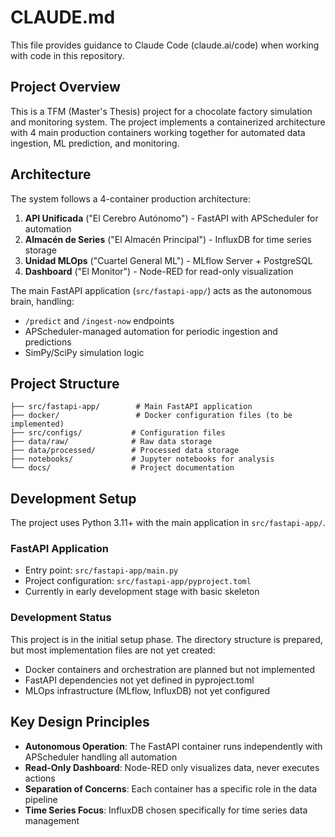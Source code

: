 # CLAUDE.md

This file provides guidance to Claude Code (claude.ai/code) when working with code in this repository.

## Project Overview

This is a TFM (Master's Thesis) project for a chocolate factory simulation and monitoring system. The project implements a containerized architecture with 4 main production containers working together for automated data ingestion, ML prediction, and monitoring.

## Architecture

The system follows a 4-container production architecture:

1. **API Unificada** ("El Cerebro Autónomo") - FastAPI with APScheduler for automation
2. **Almacén de Series** ("El Almacén Principal") - InfluxDB for time series storage  
3. **Unidad MLOps** ("Cuartel General ML") - MLflow Server + PostgreSQL
4. **Dashboard** ("El Monitor") - Node-RED for read-only visualization

The main FastAPI application (`src/fastapi-app/`) acts as the autonomous brain, handling:
- `/predict` and `/ingest-now` endpoints
- APScheduler-managed automation for periodic ingestion and predictions
- SimPy/SciPy simulation logic

## Project Structure

```
├── src/fastapi-app/        # Main FastAPI application
├── docker/                 # Docker configuration files (to be implemented)
├── src/configs/           # Configuration files
├── data/raw/              # Raw data storage
├── data/processed/        # Processed data storage
├── notebooks/             # Jupyter notebooks for analysis
└── docs/                  # Project documentation
```

## Development Setup

The project uses Python 3.11+ with the main application in `src/fastapi-app/`.

### FastAPI Application
- Entry point: `src/fastapi-app/main.py`
- Project configuration: `src/fastapi-app/pyproject.toml`
- Currently in early development stage with basic skeleton

### Development Status
This project is in the initial setup phase. The directory structure is prepared, but most implementation files are not yet created:
- Docker containers and orchestration are planned but not implemented
- FastAPI dependencies not yet defined in pyproject.toml
- MLOps infrastructure (MLflow, InfluxDB) not yet configured

## Key Design Principles

- **Autonomous Operation**: The FastAPI container runs independently with APScheduler handling all automation
- **Read-Only Dashboard**: Node-RED only visualizes data, never executes actions
- **Separation of Concerns**: Each container has a specific role in the data pipeline
- **Time Series Focus**: InfluxDB chosen specifically for time series data management